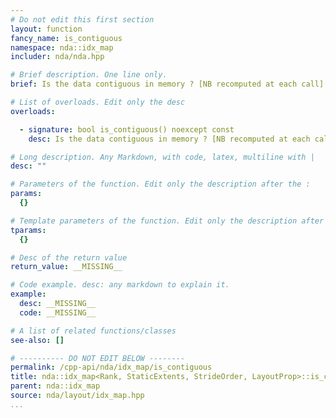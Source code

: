 ```yaml
---
# Do not edit this first section
layout: function
fancy_name: is_contiguous
namespace: nda::idx_map
includer: nda/nda.hpp

# Brief description. One line only.
brief: Is the data contiguous in memory ? [NB recomputed at each call]

# List of overloads. Edit only the desc
overloads:

  - signature: bool is_contiguous() noexcept const
    desc: Is the data contiguous in memory ? [NB recomputed at each call]

# Long description. Any Markdown, with code, latex, multiline with |
desc: ""

# Parameters of the function. Edit only the description after the :
params:
  {}

# Template parameters of the function. Edit only the description after the :
tparams:
  {}

# Desc of the return value
return_value: __MISSING__

# Code example. desc: any markdown to explain it.
example:
  desc: __MISSING__
  code: __MISSING__

# A list of related functions/classes
see-also: []

# ---------- DO NOT EDIT BELOW --------
permalink: /cpp-api/nda/idx_map/is_contiguous
title: nda::idx_map<Rank, StaticExtents, StrideOrder, LayoutProp>::is_contiguous
parent: nda::idx_map
source: nda/layout/idx_map.hpp
...
```


